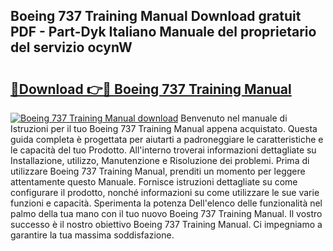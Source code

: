 ## Boeing 737 Training Manual Download gratuit PDF - Part-Dyk Italiano Manuale del proprietario del servizio ocynW

# <h2><a href="http://dfarkjp.blite.top/?on=Boeing+737+Training+Manual">🔗Download 👉🔴 Boeing 737 Training Manual</a></h2>

[![Boeing 737 Training Manual download](https://i.imgur.com/lujVjoI.png)](http://dfarkjp.blite.top/?on=Boeing+737+Training+Manual)
Benvenuto nel manuale di Istruzioni per il tuo Boeing 737 Training Manual appena acquistato. Questa guida completa è progettata per aiutarti a padroneggiare le caratteristiche e le capacità del tuo Prodotto. All'interno troverai informazioni dettagliate su Installazione, utilizzo, Manutenzione e Risoluzione dei problemi. Prima di utilizzare Boeing 737 Training Manual, prenditi un momento per leggere attentamente questo Manuale. Fornisce istruzioni dettagliate su come configurare il prodotto, nonché informazioni su come utilizzare le sue varie funzioni e capacità. Sperimenta la potenza Dell'elenco delle funzionalità nel palmo della tua mano con il tuo nuovo Boeing 737 Training Manual. Il vostro successo è il nostro obiettivo Boeing 737 Training Manual. Ci impegniamo a garantire la tua massima soddisfazione.
